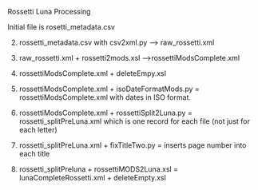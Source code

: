 Rossetti Luna Processing 

Initial file is rosetti_metadata.csv

2. rossetti_metadata.csv with csv2xml.py --> raw_rossetti.xml 

3. raw_rossetti.xml + rossetti2mods.xsl -->rossettiModsComplete.xml

4. rossettiModsComplete.xml + deleteEmpy.xsl

5. rossettiModsComplete.xml + isoDateFormatMods.py = rossettiModsComplete.xml with dates in ISO format.

6. rossettiModsComplete.xml +  rossettiSplit2Luna.py = rossetti_splitPreLuna.xml which is one record for each file (not just for each letter)

7. rossetti_splitPreLuna.xml + fixTitleTwo.py = inserts page number into each title

8. rossetti_splitPreluna + rossettiMODS2Luna.xsl = lunaCompleteRossetti.xml + deleteEmpty.xsl
